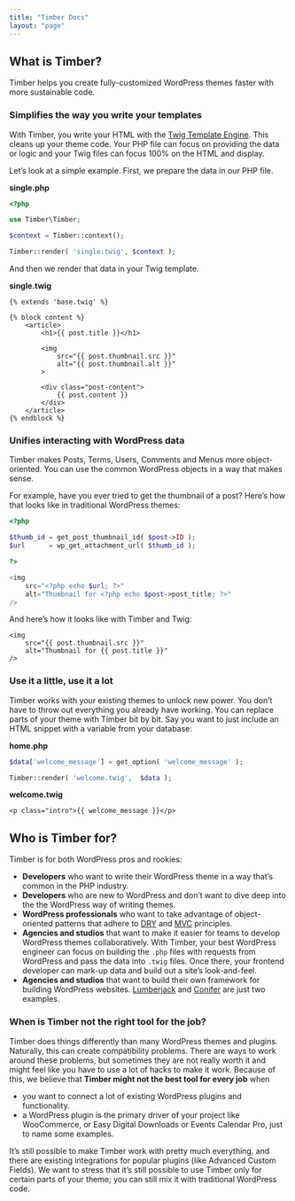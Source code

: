 ```yaml
---
title: "Timber Docs"
layout: "page"
---
```


## What is Timber?

Timber helps you create fully-customized WordPress themes faster with more sustainable code.

### Simplifies the way you write your templates

With Timber, you write your HTML with the [Twig Template Engine](https://twig.symfony.com/). This cleans up your theme code. Your PHP file can focus on providing the data or logic and your Twig files can focus 100% on the HTML and display.

Let’s look at a simple example. First, we prepare the data in our PHP file.

**single.php**

```php
<?php

use Timber\Timber;

$context = Timber::context();

Timber::render( 'single.twig', $context );
```

And then we render that data in your Twig template.

**single.twig**

```twig
{% extends 'base.twig' %}

{% block content %}
	<article>
		<h1>{{ post.title }}</h1>

		<img
            src="{{ post.thumbnail.src }}"
            alt="{{ post.thumbnail.alt }}"
        >

		<div class="post-content">
			{{ post.content }}
		</div>
	</article>
{% endblock %}
```

### Unifies interacting with WordPress data

Timber makes Posts, Terms, Users, Comments and Menus more object-oriented. You can use the common WordPress objects in a way that makes sense.

For example, have you ever tried to get the thumbnail of a post? Here’s how that looks like in traditional WordPress themes:

```php
<?php

$thumb_id = get_post_thumbnail_id( $post->ID );
$url      = wp_get_attachment_url( $thumb_id );

?>

<img
    src="<?php echo $url; ?>"
    alt="Thumbnail for <?php echo $post->post_title; ?>"
/>
```

And here’s how it looks like with Timber and Twig:

```twig
<img
    src="{{ post.thumbnail.src }}"
    alt="Thumbnail for {{ post.title }}"
/>
```

### Use it a little, use it a lot

Timber works with your existing themes to unlock new power. You don’t have to throw out everything you already have working. You can replace parts of your theme with Timber bit by bit. Say you want to just include an HTML snippet with a variable from your database:

**home.php**

```php
$data['welcome_message'] = get_option( 'welcome_message' );

Timber::render( 'welcome.twig',  $data );
```

**welcome.twig**

```twig
<p class="intro">{{ welcome_message }}</p>
```

## Who is Timber for?

Timber is for both WordPress pros and rookies:

- **Developers** who want to write their WordPress theme in a way that’s common in the PHP industry.
- **Developers** who are new to WordPress and don’t want to dive deep into the the WordPress way of writing themes.
- **WordPress professionals** who want to take advantage of object-oriented patterns that adhere to [DRY](https://en.wikipedia.org/wiki/Don%27t_repeat_yourself) and [MVC](https://en.wikipedia.org/wiki/Model%E2%80%93view%E2%80%93controller) principles.
- **Agencies and studios** that want to make it easier for teams to develop WordPress themes collaboratively. With Timber, your best WordPress engineer can focus on building the `.php` files with requests from WordPress and pass the data into `.twig` files. Once there, your frontend developer can mark-up data and build out a site’s look-and-feel.
- **Agencies and studios** that want to build their own framework for building WordPress websites. [Lumberjack](https://lumberjack.rareloop.com/) and [Conifer](https://coniferplug.in/) are just two examples.

### When is Timber not the right tool for the job?

Timber does things differently than many WordPress themes and plugins. Naturally, this can create compatibility problems. There are ways to work around these problems, but sometimes they are not really worth it and might feel like you have to use a lot of hacks to make it work. Because of this, we believe that **Timber might not the best tool for every job** when

- you want to connect a lot of existing WordPress plugins and functionality.
- a WordPress plugin is the primary driver of your project like WooCommerce, or Easy Digital Downloads or Events Calendar Pro, just to name some examples.

It’s still possible to make Timber work with pretty much everything, and there are existing integrations for popular plugins (like Advanced Custom Fields). We want to stress that it’s still possible to use Timber only for certain parts of your theme; you can still mix it with traditional WordPress code.
